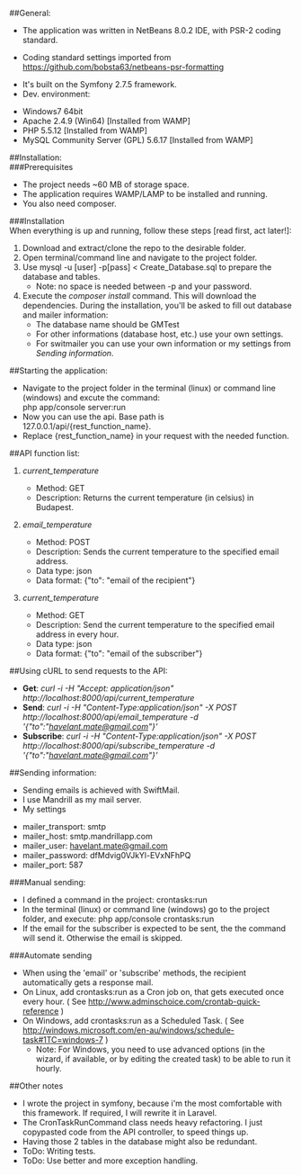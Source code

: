 ##General:    
* The application was written in NetBeans 8.0.2 IDE, with PSR-2 coding standard.    
 - Coding standard settings imported from https://github.com/bobsta63/netbeans-psr-formatting    
* It's built on the Symfony 2.7.5 framework.    
* Dev. environment:     
 - Windows7 64bit    
 - Apache 2.4.9 (Win64) [Installed from WAMP]    
 - PHP 5.5.12 [Installed from WAMP]    
 - MySQL Community Server (GPL) 5.6.17 [Installed from WAMP]    

##Installation:    
###Prerequisites   
* The project needs ~60 MB of storage space.
* The application requires WAMP/LAMP to be installed and running.     
* You also need composer.    

###Installation    
When everything is up and running, follow these steps [read first, act later!]:    
 1. Download and extract/clone the repo to the desirable folder.    
 2. Open terminal/command line and navigate to the project folder.    
 3. Use mysql -u [user] -p[pass] < Create_Database.sql to prepare the database and tables.    
     * Note: no space is needed between -p and your password.
 4. Execute the *composer install* command. This will download the dependencies. During the installation, you'll be asked to fill out database and mailer information: 
     * The database name should be GMTest
     * For other informations (database host, etc.) use your own settings.
     * For switmailer you can use your own information or my settings from *Sending information*.

##Starting the application:    
* Navigate to the project folder in the terminal (linux) or command line (windows) and excute the command:    
    php app/console server:run     
* Now you can use the api. Base path is 127.0.0.1/api/{rest_function_name}.    
* Replace {rest_function_name} in your request with the needed function.    

##API function list:    
1. *current_temperature*    
   * Method: GET    
   * Description: Returns the current temperature (in celsius) in Budapest.    
    
2. *email_temperature*    
   * Method: POST    
   * Description: Sends the current temperature to the specified email address.    
   * Data type: json    
   * Data format: {"to": "email of the recipient"}    
    
3. *current_temperature*    
   * Method: GET    
   * Description: Send the current temperature to the specified email address in every hour.    
   * Data type: json    
   * Data format: {"to": "email of the subscriber"}    

##Using cURL to send requests to the API:        
* **Get**: *curl -i -H "Accept: application/json" http://localhost:8000/api/current_temperature*    
* **Send**: *curl -i -H "Content-Type:application/json" -X POST http://localhost:8000/api/email_temperature -d '{"to":"havelant.mate@gmail.com"}'*    
* **Subscribe**: *curl -i -H "Content-Type:application/json" -X POST http://localhost:8000/api/subscribe_temperature -d '{"to":"havelant.mate@gmail.com"}'*    

##Sending information:    
* Sending emails is achieved with SwiftMail.    
* I use Mandrill as my mail server.    
* My settings    
 - mailer_transport: smtp    
 - mailer_host: smtp.mandrillapp.com    
 - mailer_user: havelant.mate@gmail.com    
 - mailer_password: dfMdvig0VJkYl-EVxNFhPQ    
 - mailer_port: 587    
    
###Manual sending:    
 - I defined a command in the project: crontasks:run    
 - In the terminal (linux) or command line (windows) go to the project folder, and execute: php app/console crontasks:run    
 - If the email for the subscriber is expected to be sent, the the command will send it. Otherwise the email is skipped.    

###Automate sending    
 - When using the 'email' or 'subscribe' methods, the recipient automatically gets a response mail.    
 - On Linux, add crontasks:run as a Cron job on, that gets executed once every hour. ( See http://www.adminschoice.com/crontab-quick-reference )    
 - On Windows, add crontasks:run as a Scheduled Task. ( See http://windows.microsoft.com/en-au/windows/schedule-task#1TC=windows-7 )    
   - Note: For Windows, you need to use advanced options (in the wizard, if available, or by editing the created task) to be able to run it hourly.    


##Other notes    
* I wrote the project in symfony, because i'm the most comfortable with this framework. If required, I will rewrite it in Laravel.    
* The CronTaskRunCommand class needs heavy refactoring. I just copypasted code from the API controller, to speed things up.    
* Having those 2 tables in the database might also be redundant.    
* ToDo: Writing tests.    
* ToDo: Use better and more exception handling.
